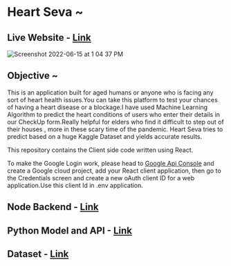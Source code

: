# Heart Seva ~

## Live Website - <a href="https://heart-seva.herokuapp.com/">Link</a>

![Screenshot 2022-06-15 at 1 04 37 PM](https://user-images.githubusercontent.com/53037053/173769802-e4a20188-1fda-4147-9adf-afd496bd2cfd.png)

## Objective ~ 

This is an application built for aged humans or anyone who is facing any sort of heart health issues.You can take 
this platform to test your chances of having a heart disease or a blockage.I have used Machine Learning Algorithm to predict the heart 
conditions of users who enter their details in our CheckUp form.Really helpful for elders who find it difficult to step out of their houses , 
more in these scary time of the pandemic.
Heart Seva tries to predict based on a huge Kaggle Dataset and yields accurate results.

This repository contains the Client side code written using React. 

To make the Google Login work, please head to <a href="https://console.cloud.google.com">
  Google Api Console</a> and create a Google cloud project, add your React client application, then go to the Credentials screen and create a new oAuth client ID for a web application.Use this client Id in .env application.


## Node Backend - <a href="[https://github.com/Sristi27/Heart-disease-pred-fe-v2">Link</a>

## Python Model and API - <a href="https://github.com/Sristi27/Heart-Disease-Predictor">Link</a>

## Dataset - <a href="https://www.kaggle.com/rashikrahmanpritom/heart-attack-analysis-prediction-dataset">Link</a>
